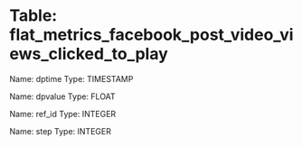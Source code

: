 Table: flat_metrics_facebook_post_video_views_clicked_to_play
=============================================================

Name: dptime
Type: TIMESTAMP

Name: dpvalue
Type: FLOAT

Name: ref_id
Type: INTEGER

Name: step
Type: INTEGER

